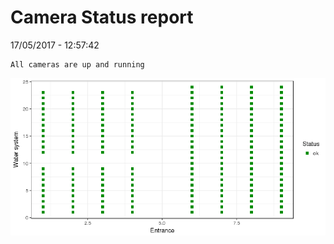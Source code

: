Camera Status report
================
17/05/2017 - 12:57:42

    All cameras are up and running

![](camreport_files/figure-markdown_github/unnamed-chunk-2-1.png)
